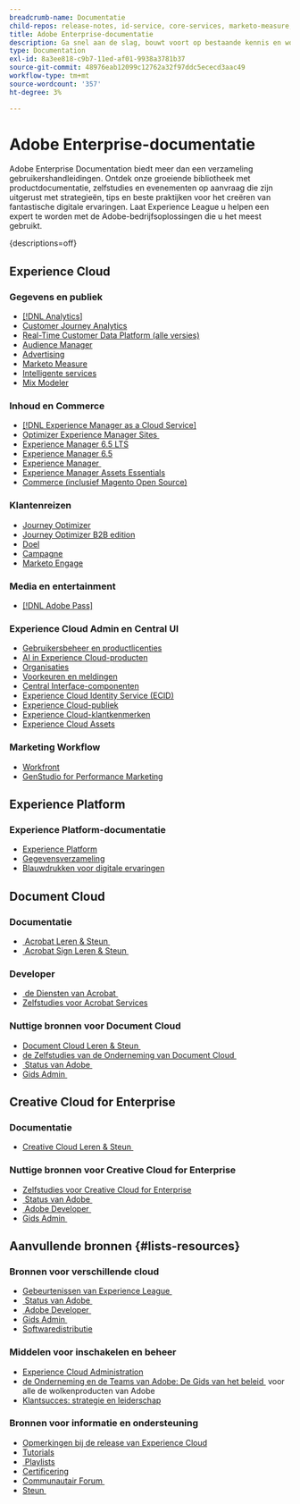 ```yaml
---
breadcrumb-name: Documentatie
child-repos: release-notes, id-service, core-services, marketo-measure, deliverability-learn, dynamic-media-developer-resources, dynamic-media-classic, journeys
title: Adobe Enterprise-documentatie
description: Ga snel aan de slag, bouwt voort op bestaande kennis en word expert met uw Adobe-software door Adobe Enterprise Documentation te lezen. Toegang tot onze handleidingen, zelfstudies, afspeellijsten en opmerkingen bij de release voor Adobe Enterprise-oplossingen in Experience Cloud, Experience Platform, Document Cloud en Creative Cloud voor bedrijven.
type: Documentation
exl-id: 8a3ee818-c9b7-11ed-af01-9938a3781b37
source-git-commit: 48976eab12099c12762a32f97ddc5ececd3aac49
workflow-type: tm+mt
source-wordcount: '357'
ht-degree: 3%

---
```



# Adobe Enterprise-documentatie

Adobe Enterprise Documentation biedt meer dan een verzameling gebruikershandleidingen. Ontdek onze groeiende bibliotheek met productdocumentatie, zelfstudies en evenementen op aanvraag die zijn uitgerust met strategieën, tips en beste praktijken voor het creëren van fantastische digitale ervaringen. Laat Experience League u helpen een expert te worden met de Adobe-bedrijfsoplossingen die u het meest gebruikt.

{descriptions=off}

## Experience Cloud

### Gegevens en publiek

+ [[!DNL Analytics]](analytics.md)
+ [Customer Journey Analytics](customer-journey-analytics.md)
+ [Real-Time Customer Data Platform (alle versies)](real-time-customer-data-platform.md)
+ [Audience Manager](audience-manager.md)
+ [Advertising](advertising.md)
+ [Marketo Measure](marketo-measure.md)
+ [Intelligente services](intelligent-services.md)
+ [Mix Modeler](mix-modeler.md)

### Inhoud en Commerce

+ [[!DNL Experience Manager as a Cloud Service]](experience-manager-cloud-service.md)
+ [&#x200B; Optimizer Experience Manager Sites &#x200B;](https://experienceleague.adobe.com/nl/docs/experience-manager-sites-optimizer/content/home)
+ [Experience Manager 6.5 LTS](experience-manager-65-lts.md)
+ [Experience Manager 6.5](experience-manager-65.md)
+ [Experience Manager &#x200B;](experience-manager-release-information#/help/using/aem-previous-versions.md)
+ [Experience Manager Assets Essentials](experience-manager-assets-essentials#help)
+ [Commerce (inclusief Magento Open Source)](commerce.md)

### Klantenreizen

+ [Journey Optimizer](journey-optimizer.md)
+ [Journey Optimizer B2B edition](journey-optimizer-b2b.md)
+ [Doel](target.md)
+ [Campagne](campaign.md)
+ [Marketo Engage](marketo-engage.md)

### Media en entertainment

+ [[!DNL Adobe Pass]](pass.md)

### Experience Cloud Admin en Central UI

+ [Gebruikersbeheer en productlicenties](core-services#/help/interface/administration/admin-console.md)
+ [AI in Experience Cloud-producten](core-services#/help/interface/features/generative-ai.md)
+ [Organisaties](core-services#/help/interface/administration/organizations.md)
+ [Voorkeuren en meldingen](core-services#/help/interface/features/account-preferences.md)
+ [Central Interface-componenten](core-services#interface)
+ [Experience Cloud Identity Service (ECID)](id-service#using)
+ [Experience Cloud-publiek](core-services#/help/interface/services/audiences/overview.md)
+ [Experience Cloud-klantkenmerken](core-services#/help/interface/services/customer-attributes/attributes.md)
+ [Experience Cloud Assets](core-services#/help/interface/services/assets/experience-cloud-assets.md)

### Marketing Workflow

+ [Workfront](workfront.md)
+ [GenStudio for Performance Marketing](genstudio-for-performance-marketing.md)

<!--
+ [Workfront Tutorials](workfront-learn#tutorials-workfront)
-->

## Experience Platform

### Experience Platform-documentatie

+ [Experience Platform](experience-platform.md)
+ [Gegevensverzameling](data-collection.md)
+ [Blauwdrukken voor digitale ervaringen](blueprints-learn#architecture)

## Document Cloud

### Documentatie

+ [&#x200B; Acrobat Leren &amp; Steun &#x200B;](https://helpx.adobe.com/nl/support/acrobat.html)
+ [&#x200B; Acrobat Sign Leren &amp; Steun &#x200B;](https://helpx.adobe.com/nl/support/sign.html)

### Developer

+ [&#x200B; de Diensten van Acrobat &#x200B;](https://developer.adobe.com/document-services/docs/overview/)
+ [Zelfstudies voor Acrobat Services](acrobat-services-learn#tutorials)

### Nuttige bronnen voor Document Cloud

+ [&#x200B; Document Cloud Leren &amp; Steun &#x200B;](https://helpx.adobe.com/nl/support/document-cloud.html)
+ [&#x200B; de Zelfstudies van de Onderneming van Document Cloud &#x200B;](https://experienceleague.adobe.com/docs/home-tutorials.html?lang=nl-NL#document-cloud-tutorials)
+ [&#x200B; Status van Adobe &#x200B;](https://status.adobe.com/)
+ [&#x200B; Gids Admin &#x200B;](https://helpx.adobe.com/nl/enterprise/admin-guide.html)

## Creative Cloud for Enterprise

### Documentatie

+ [&#x200B; Creative Cloud Leren &amp; Steun &#x200B;](https://helpx.adobe.com/nl/support/creative-cloud.html)

### Nuttige bronnen voor Creative Cloud for Enterprise

+ [Zelfstudies voor Creative Cloud for Enterprise](creative-cloud-enterprise-learn#cce-learning-hub)
+ [&#x200B; Status van Adobe &#x200B;](https://status.adobe.com/)
+ [&#x200B; Adobe Developer &#x200B;](https://developer.adobe.com/)
+ [&#x200B; Gids Admin &#x200B;](https://helpx.adobe.com/nl/enterprise/admin-guide.html)

## Aanvullende bronnen {#lists-resources}

### Bronnen voor verschillende cloud

+ [&#x200B; Gebeurtenissen van Experience League &#x200B;](https://experienceleague.adobe.com/docs/release-notes/experience-cloud/current.html?lang=nl-NL#events)
+ [&#x200B; Status van Adobe &#x200B;](https://status.adobe.com/)
+ [&#x200B; Adobe Developer &#x200B;](https://developer.adobe.com/)
+ [&#x200B; Gids Admin &#x200B;](https://helpx.adobe.com/nl/enterprise/admin-guide.html)
+ [Softwaredistributie](experience-cloud#software-distribution)

### Middelen voor inschakelen en beheer

+ [Experience Cloud Administration](core-services#/help/interface/administration/admin-tool-experience-cloud.md)
+ [&#x200B; de Onderneming en de Teams van Adobe: De Gids van het beleid &#x200B;](https://helpx.adobe.com/nl/enterprise/managing/user-guide.html) voor alle de wolkenproducten van Adobe
+ [Klantsucces: strategie en leiderschap](customer-success#customer-success)

### Bronnen voor informatie en ondersteuning

+ [Opmerkingen bij de release van Experience Cloud](release-notes#experience-cloud)
+ [Tutorials](home-tutorials.md)
+ [&#x200B; Playlists &#x200B;](https://experienceleague.adobe.com/nl/playlists)
+ [Certificering](certification#program)
+ [&#x200B; Communautair Forum &#x200B;](https://experienceleaguecommunities.adobe.com)
+ [&#x200B; Steun &#x200B;](https://experienceleague.adobe.com/nl?support-solution=General&support-tab=home#support)

<!--
+ [Events](events.md)
-->
